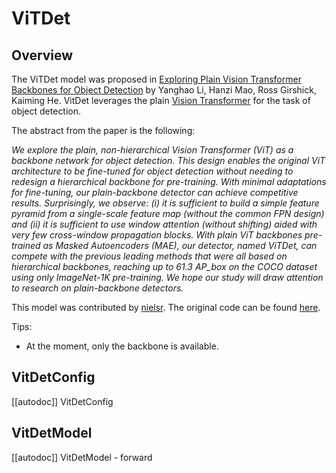 <!--Copyright 2023 The HuggingFace Team. All rights reserved.

Licensed under the Apache License, Version 2.0 (the "License"); you may not use this file except in compliance with
the License. You may obtain a copy of the License at

http://www.apache.org/licenses/LICENSE-2.0

Unless required by applicable law or agreed to in writing, software distributed under the License is distributed on
an "AS IS" BASIS, WITHOUT WARRANTIES OR CONDITIONS OF ANY KIND, either express or implied. See the License for the
specific language governing permissions and limitations under the License.
-->

# ViTDet

## Overview

The ViTDet model was proposed in [Exploring Plain Vision Transformer Backbones for Object Detection](https://arxiv.org/abs/2203.16527) by Yanghao Li, Hanzi Mao, Ross Girshick, Kaiming He.
VitDet leverages the plain [Vision Transformer](vit) for the task of object detection.

The abstract from the paper is the following:

*We explore the plain, non-hierarchical Vision Transformer (ViT) as a backbone network for object detection. This design enables the original ViT architecture to be fine-tuned for object detection without needing to redesign a hierarchical backbone for pre-training. With minimal adaptations for fine-tuning, our plain-backbone detector can achieve competitive results. Surprisingly, we observe: (i) it is sufficient to build a simple feature pyramid from a single-scale feature map (without the common FPN design) and (ii) it is sufficient to use window attention (without shifting) aided with very few cross-window propagation blocks. With plain ViT backbones pre-trained as Masked Autoencoders (MAE), our detector, named ViTDet, can compete with the previous leading methods that were all based on hierarchical backbones, reaching up to 61.3 AP_box on the COCO dataset using only ImageNet-1K pre-training. We hope our study will draw attention to research on plain-backbone detectors.*

This model was contributed by [nielsr](https://hf-mirror.com/nielsr).
The original code can be found [here](https://github.com/facebookresearch/detectron2/tree/main/projects/ViTDet).

Tips:

- At the moment, only the backbone is available.

## VitDetConfig

[[autodoc]] VitDetConfig

## VitDetModel

[[autodoc]] VitDetModel
    - forward